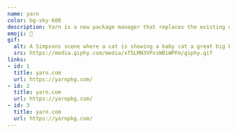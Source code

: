 ```yaml
---
name: yarn
color: bg-sky-600
description: Yarn is a new package manager that replaces the existing workflow for the npm client or other package managers while remaining compatible with the npm registry.
emoji: 🧶
gif:
  alt: A Simpsons scene where a cat is showing a baby cat a great big ball of yarn.
  src: https://media.giphy.com/media/xT5LMN3VPxsWBiWPFm/giphy.gif
links:
- id: 1
  title: yarn.com
  url: https://yarnpkg.com/
- id: 2
  title: yarn.com
  url: https://yarnpkg.com/
- id: 3
  title: yarn.com
  url: https://yarnpkg.com/
---
```

